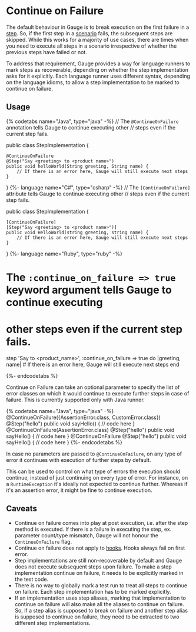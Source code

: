 # Continue on Failure

The default behaviour in Gauge is to break execution on the first failure in a [step](../gauge_terminologies/steps.md). So, if the first step in a [scenario](../gauge_terminologies/scenarios.md) fails, the subsequent steps are skipped. While this works for a majority of use cases, there are times when you need to execute all steps in a scenario irrespective of whether the previous steps have failed or not.

To address that requirement, Gauge provides a way for language runners to mark steps as recoverable, depending on whether the step implementation asks for it explicitly. Each language runner uses different syntax, depending on the language idioms, to allow a step implementation to be marked to continue on failure.

## Usage

{% codetabs name="Java", type="java" -%}
// The `@ContinueOnFailure` annotation tells Gauge to continue executing other
// steps even if the current step fails.

public class StepImplementation {

    @ContinueOnFailure
    @Step("Say <greeting> to <product name>")
    public void helloWorld(String greeting, String name) {
        // If there is an error here, Gauge will still execute next steps
    }
}
{%- language name="C#", type="csharp" -%}
// The `[ContinueOnFailure]` attribute tells Gauge to continue executing other
// steps even if the current step fails.

public class StepImplementation {

    [ContinueOnFailure]
    [Step("Say <greeting> to <product name>")]
    public void HelloWorld(string greeting, string name) {
        // If there is an error here, Gauge will still execute next steps
    }
}
{%- language name="Ruby", type="ruby" -%}
# The `:continue_on_failure => true` keyword argument tells Gauge to continue executing
# other steps even if the current step fails.

step 'Say <greeting> to <product_name>', :continue_on_failure => true do |greeting, name|
    # If there is an error here, Gauge will still execute next steps
end

{%- endcodetabs %}

Continue on Failure can take an optional parameter to specify the list of error classes on which it would continue to execute further steps in case of failure. This is currently supported only with Java runner.

{% codetabs name="Java", type="java" -%}
@ContinueOnFailure({AssertionError.class, CustomError.class})
@Step("hello")
public void sayHello() {
    // code here
}
@ContinueOnFailure(AssertionError.class)
@Step("hello")
public void sayHello() {
    // code here
}
@ContinueOnFailure
@Step("hello")
public void sayHello() {
    // code here
}
{%- endcodetabs %}

In case no parameters are passed to `@ContinueOnFailure`, on any type of error it continues with execution of further steps by default.

This can be used to control on what type of errors the execution should continue, instead of just continuing on every type of error. For instance, on a `RuntimeException` it's ideally not expected to continue further. Whereas if it's an assertion error, it might be fine to continue execution.


## Caveats

- Continue on failure comes into play at post execution, i.e. after the step method is executed. If there is a failure in executing the step, ex. parameter count/type mismatch, Gauge will not honour the `ContinueOnFailure` flag.
- Continue on failure does not apply to [hooks](../language_features/execution_hooks.md). Hooks always fail on first error.
- Step implementations are still non-recoverable by default and Gauge does not execute subsequent steps upon failure. To make a step implementation continue on failure, it needs to be explicitly marked in the test code.
- There is no way to globally mark a test run to treat all steps to continue on failure. Each step implementation has to be marked explicitly.
- If an implementation uses step aliases, marking that implementation to continue on failure will also make all the aliases to continue on failure. So, if a step alias is supposed to break on failure and another step alias is supposed to continue on failure, they need to be extracted to two different step implementations.
